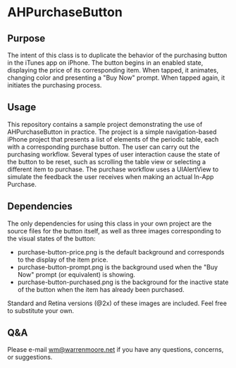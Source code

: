 # AHPurchaseButton

## Purpose

The intent of this class is to duplicate the behavior of the purchasing button in the iTunes app on iPhone.
The button begins in an enabled state, displaying the price of its corresponding item.
When tapped, it animates, changing color and presenting a "Buy Now" prompt.
When tapped again, it initiates the purchasing process.

## Usage

This repository contains a sample project demonstrating the use of AHPurchaseButton in practice.
The project is a simple navigation-based iPhone project that presents a list of elements of the
periodic table, each with a corresponding purchase button. The user can carry out the purchasing
workflow. Several types of user interaction cause the state of the button to be reset, such as
scrolling the table view or selecting a different item to purchase. The purchase workflow uses a
UIAlertView to simulate the feedback the user receives when making an actual In-App Purchase.

## Dependencies

The only dependencies for using this class in your own project are the source files for the button itself,
as well as three images corresponding to the visual states of the button:
- purchase-button-price.png is the default background and corresponds to the display of the item price.
- purchase-button-prompt.png is the background used when the "Buy Now" prompt (or equivalent) is showing.
- purchase-button-purchased.png is the background for the inactive state of the button when the item has already been purchased.

Standard and Retina versions (@2x) of these images are included. Feel free to substitute your own.

## Q&A

Please e-mail wm@warrenmoore.net if you have any questions, concerns, or suggestions.

